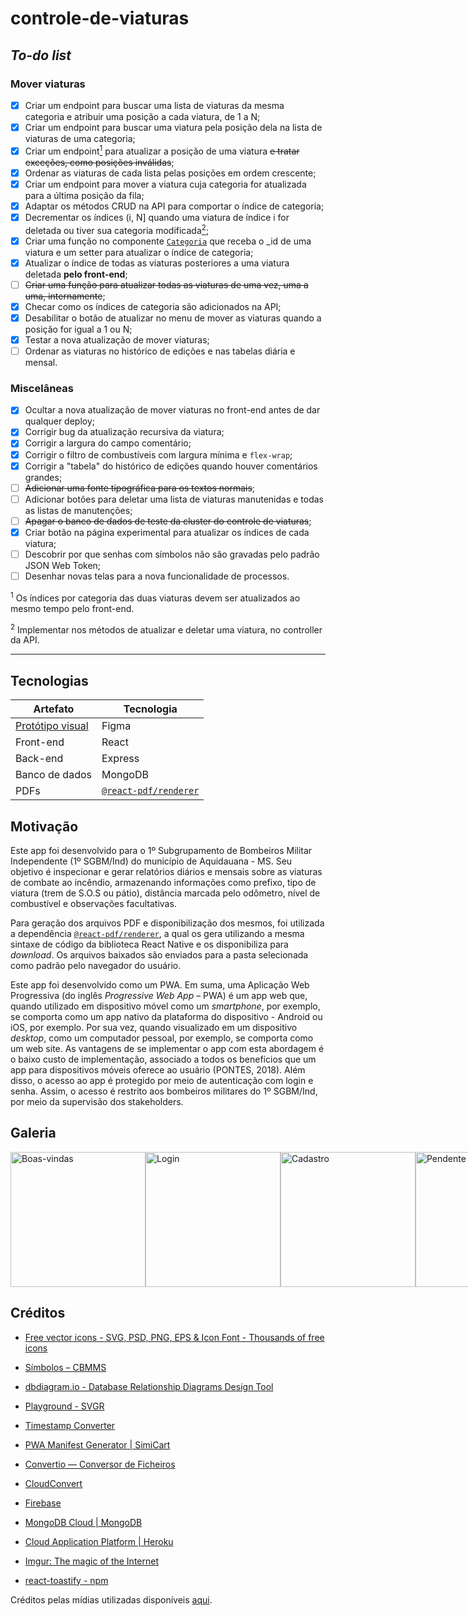 # controle-de-viaturas

## _To-do list_

### Mover viaturas

- [X] Criar um endpoint para buscar uma lista de viaturas da mesma categoria e atribuir uma posição a cada viatura, de 1 a N;
- [X] Criar um endpoint para buscar uma viatura pela posição dela na lista de viaturas de uma categoria;
- [X] Criar um endpoint[<sup>1</sup>](#nota-de-rodape-1) para atualizar a posição de uma viatura ~~e tratar exceções, como posições inválidas~~;
- [X] Ordenar as viaturas de cada lista pelas posições em ordem crescente;
- [X] Criar um endpoint para mover a viatura cuja categoria for atualizada para a última posição da fila;
- [X] Adaptar os métodos CRUD na API para comportar o índice de categoria;
- [X] Decrementar os índices \(i, N\] quando uma viatura de índice i for deletada ou tiver sua categoria modificada[<sup>2</sup>](#nota-de-rodape-2);
- [X] Criar uma função no componente [`Categoria`](./frontend/src/components/Categoria/index.js) que receba o _id de uma viatura e um setter para atualizar o índice de categoria;
- [X] Atualizar o índice de todas as viaturas posteriores a uma viatura deletada **pelo front-end**;
- [ ] ~~Criar uma função para atualizar todas as viaturas de uma vez, uma a uma, internamente~~;
- [X] Checar como os índices de categoria são adicionados na API;
- [X] Desabilitar o botão de atualizar no menu de mover as viaturas quando a posição for igual a 1 ou N;
- [X] Testar a nova atualização de mover viaturas;
- [ ] Ordenar as viaturas no histórico de edições e nas tabelas diária e mensal.

### Miscelâneas

- [X] Ocultar a nova atualização de mover viaturas no front-end antes de dar qualquer deploy;
- [X] Corrigir bug da atualização recursiva da viatura;
- [X] Corrigir a largura do campo comentário;
- [X] Corrigir o filtro de combustíveis com largura mínima e `flex-wrap`;
- [X] Corrigir a "tabela" do histórico de edições quando houver comentários grandes;
- [ ] ~~Adicionar uma fonte tipográfica para os textos normais~~;
- [ ] Adicionar botões para deletar uma lista de viaturas manutenidas e todas as listas de manutenções;
- [ ] ~~Apagar o banco de dados de teste da cluster do controle de viaturas~~;
- [X] Criar botão na página experimental para atualizar os índices de cada viatura;
- [ ] Descobrir por que senhas com símbolos não são gravadas pelo padrão JSON Web Token;
- [ ] Desenhar novas telas para a nova funcionalidade de processos.

<sup id="nota-de-rodape-1">1</sup> Os índices por categoria das duas viaturas devem ser atualizados ao mesmo tempo pelo front-end.

<sup id="nota-de-rodape-2">2</sup> Implementar nos métodos de atualizar e deletar uma viatura, no controller da API.

---

## Tecnologias

| Artefato                                     | Tecnologia                                      |
|----------------------------------------------|-------------------------------------------------|
| [Protótipo visual](https://figma.fun/RYygjH) | Figma                                           |
| Front-end                                    | React                                           |
| Back-end                                     | Express                                         |
| Banco de dados                               | MongoDB                                         |
| PDFs                                         | [`@react-pdf/renderer`](https://react-pdf.org/) |

## Motivação

Este app foi desenvolvido para o 1º Subgrupamento de Bombeiros Militar Independente (1º SGBM/Ind) do município de Aquidauana - MS. Seu objetivo é inspecionar e gerar relatórios diários e mensais sobre as viaturas de combate ao incêndio, armazenando informações como prefixo, tipo de viatura (trem de S.O.S ou pátio), distância marcada pelo odômetro, nível de combustível e observações facultativas.

Para geração dos arquivos PDF e disponibilização dos mesmos, foi utilizada a dependência [`@react-pdf/renderer`](https://react-pdf.org/), a qual os gera utilizando a mesma sintaxe de código da biblioteca React Native e os disponibiliza para _download_. Os arquivos baixados são enviados para a pasta selecionada como padrão pelo navegador do usuário.

Este app foi desenvolvido como um PWA. Em suma, uma Aplicação Web Progressiva (do inglês _Progressive Web App_ – PWA) é um app web que, quando utilizado em dispositivo móvel como um _smartphone_, por exemplo, se comporta como um app nativo da plataforma do dispositivo - Android ou iOS, por exemplo. Por sua vez, quando visualizado em um dispositivo _desktop_, como um computador pessoal, por exemplo, se comporta como um web site. As vantagens de se implementar o app com esta abordagem é o baixo custo de implementação, associado a todos os benefícios que um app para dispositivos móveis oferece ao usuário (PONTES, 2018). Além disso, o acesso ao app é protegido por meio de autenticação com login e senha. Assim, o acesso é restrito aos bombeiros militares do 1º SGBM/Ind, por meio da supervisão dos stakeholders.

## Galeria

<div style="flex-direction: row; display: flex;">
  <img width="216px" src="https://i.imgur.com/npKhaQ6.png" alt="Boas-vindas" />
  <img width="216px" src="https://i.imgur.com/orYU7Hh.png" alt="Login" />
  <img width="216px" src="https://i.imgur.com/8mxy6GP.png" alt="Cadastro" />
  <img width="216px" src="https://i.imgur.com/VZ9lIH4.png" alt="Pendente" />
  <img width="216px" src="https://i.imgur.com/T9qEGpe.png" alt="Tipos de viatura" />
  <img width="216px" src="https://i.imgur.com/OqwkzYb.png" alt="Formulário das viaturas" />
  <img width="216px" src="https://i.imgur.com/EmLKdFv.png" alt="Filtro do nível de combustível" />
  <img width="216px" src="https://i.imgur.com/zBc22Lw.png" alt="Modal de adicionar uma viatura" />
  <img width="216px" src="https://i.imgur.com/PGip8c1.png" alt="Edição de uma viatura" />
  <img width="216px" src="https://i.imgur.com/JmbHgOc.png" alt="Modal de editar o nível de combustível" />
  <img width="216px" src="https://i.imgur.com/E8xoGsX.png" alt="Modal de editar o tipo de viatura" />
  <img width="216px" src="https://i.imgur.com/SVzovZJ.png" alt="Modal de deletar uma viatura" />
  <img width="216px" src="https://i.imgur.com/ClqmSa9.png" alt="Edição das credenciais" />
  <img width="216px" src="https://i.imgur.com/5m89yO1.png" alt="Histórico sem registros" />
  <img width="216px" src="https://i.imgur.com/rLwwMCQ.png" alt="Registro listado minimizado" />
  <img width="216px" src="https://i.imgur.com/TAYbxS0.png" alt="Registro listado maximizado" />
  <img width="216px" src="https://i.imgur.com/TvgGWly.png" alt="Sem solicitações" />
  <img width="216px" src="https://i.imgur.com/ycvKoY9.png" alt="Solicitação listada" />
  <img width="216px" src="https://i.imgur.com/PFrRC0T.png" alt="Modal de aprovar um usuário" />
  <img width="216px" src="https://i.imgur.com/ytTabWr.png" alt="Sem militares" />
  <img width="216px" src="https://i.imgur.com/eTWKzKl.png" alt="Usuário listado" />
  <img width="216px" src="https://i.imgur.com/UyaxxUs.png" alt="Administrador listado" />
  <img width="216px" src="https://i.imgur.com/cLP1WEO.png" alt="Modal de editar as permissões de um usuário" />
  <img width="216px" src="https://i.imgur.com/UkFAWew.png" alt="Modal de editar as permissões de um administrador" />
  <img width="216px" src="https://i.imgur.com/Qn94Dmy.png" alt="Menu lateral com solicitações pendentes" />
</div>

## Créditos

- [Free vector icons - SVG, PSD, PNG, EPS & Icon Font - Thousands of free icons](https://www.flaticon.com/)
- [Símbolos – CBMMS](https://www.bombeiros.ms.gov.br/simbolos/)
- [dbdiagram.io - Database Relationship Diagrams Design Tool](https://dbdiagram.io/home)

- [Playground - SVGR](https://react-svgr.com/playground/)
- [Timestamp Converter](https://www.timestamp-converter.com/)
- [PWA Manifest Generator | SimiCart](https://www.simicart.com/manifest-generator.html/)
- [Convertio — Conversor de Ficheiros](https://convertio.co/pt/)
- [CloudConvert](https://cloudconvert.com/)

- [Firebase](https://firebase.google.com/?hl=pt-br)
- [MongoDB Cloud | MongoDB](https://www.mongodb.com/cloud)
- [Cloud Application Platform | Heroku](https://www.heroku.com/)
- [Imgur: The magic of the Internet](https://imgur.com/)

- [react-toastify - npm](https://www.npmjs.com/package/react-toastify)

Créditos pelas mídias utilizadas disponíveis [aqui](./frontend/src/assets/README.md).